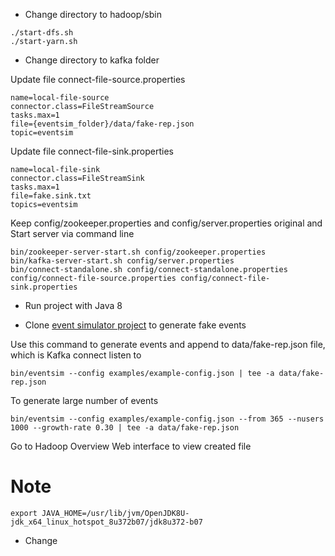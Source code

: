 - Change directory to hadoop/sbin
```agsl
./start-dfs.sh
./start-yarn.sh
```

- Change directory to kafka folder

Update file connect-file-source.properties
```agsl
name=local-file-source
connector.class=FileStreamSource
tasks.max=1
file={eventsim_folder}/data/fake-rep.json
topic=eventsim
```

Update file connect-file-sink.properties
```agsl
name=local-file-sink
connector.class=FileStreamSink
tasks.max=1
file=fake.sink.txt
topics=eventsim
```

Keep config/zookeeper.properties and config/server.properties original and Start server via command line
```agsl
bin/zookeeper-server-start.sh config/zookeeper.properties
bin/kafka-server-start.sh config/server.properties
bin/connect-standalone.sh config/connect-standalone.properties config/connect-file-source.properties config/connect-file-sink.properties
```

- Run project with Java 8

- Clone [event simulator project](https://github.com/dinhhh/eventsim) to generate fake events

Use this command to generate events and append to data/fake-rep.json file, which is Kafka connect listen to
```agsl
bin/eventsim --config examples/example-config.json | tee -a data/fake-rep.json
```

To generate large number of events
```agsl
bin/eventsim --config examples/example-config.json --from 365 --nusers 1000 --growth-rate 0.30 | tee -a data/fake-rep.json
```

Go to Hadoop Overview Web interface to view created file

# Note
```agsl
export JAVA_HOME=/usr/lib/jvm/OpenJDK8U-jdk_x64_linux_hotspot_8u372b07/jdk8u372-b07
```
- Change